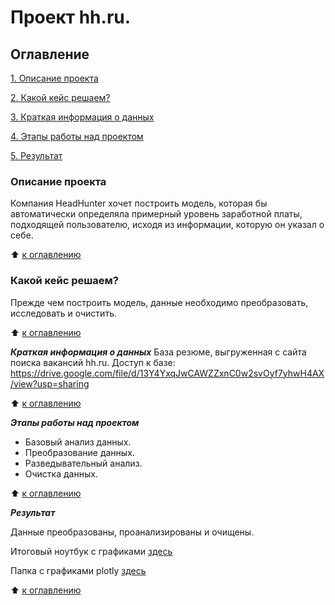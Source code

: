 # Проект hh.ru. 

## Оглавление

[1. Описание проекта](https://github.com/LNarnia/new_DS/tree/main/Skillfactory/project_hh/README.md#Описание-проекта)

[2. Какой кейс решаем?](https://github.com/LNarnia/new_DS/tree/main/Skillfactory/project_hh/README.md#Какой-кейс-решаем?)

[3. Краткая информация о данных](https://github.com/LNarnia/new_DS/tree/main/Skillfactory/project_hh/README.md#Краткая-информация-о-данных)

[4. Этапы работы над проектом](https://github.com/LNarnia/new_DS/tree/main/Skillfactory/project_hh/README.md#Этапы-работы-над-проектом)

[5. Результат](https://github.com/LNarnia/new_DS/tree/main/Skillfactory/project_hh/README.md#Результат)

### Описание проекта
Компания HeadHunter хочет построить модель, которая бы автоматически определяла примерный уровень заработной платы, подходящей пользователю, исходя из информации, которую он указал о себе.

:arrow_up: [к оглавлению](https://github.com/LNarnia/new_DS/tree/main/Skillfactory/project_hh/README.md#Оглавление)

### Какой кейс решаем?
Прежде чем построить модель, данные необходимо преобразовать, исследовать и очистить.

:arrow_up: [к оглавлению](https://github.com/LNarnia/new_DS/tree/main/Skillfactory/project_hh/README.md#Оглавление)

***Краткая информация о данных***
База резюме, выгруженная с сайта поиска вакансий hh.ru.
Доступ к базе:
https://drive.google.com/file/d/13Y4YxqJwCAWZZxnC0w2svOyf7yhwH4AX/view?usp=sharing

:arrow_up: [к оглавлению](https://github.com/LNarnia/new_DS/tree/main/Skillfactory/project_hh/README.md#Оглавление)

***Этапы работы над проектом***
- Базовый анализ данных.
- Преобразование данных.
- Разведывательный анализ.
- Очистка данных.

:arrow_up: [к оглавлению](https://github.com/LNarnia/new_DS/tree/main/Skillfactory/project_hh/README.md#Оглавление)

***Результат***

Данные преобразованы, проанализированы и очищены.

Итоговый ноутбук с графиками [здесь](https://github.com/LNarnia/new_DS/blob/main/Skillfactory/project_hh/Project-1._%D0%9D%D0%BE%D1%83%D1%82%D0%B1%D1%83%D0%BA-%D1%88%D0%B0%D0%B1%D0%BB%D0%BE%D0%BD.ipynb)

Папка с графиками plotly [здесь](https://github.com/LNarnia/new_DS/tree/main/Skillfactory/project_hh/plotly)

:arrow_up: [к оглавлению](https://github.com/LNarnia/new_DS/tree/main/Skillfactory/project_hh/README.md#Оглавление)
